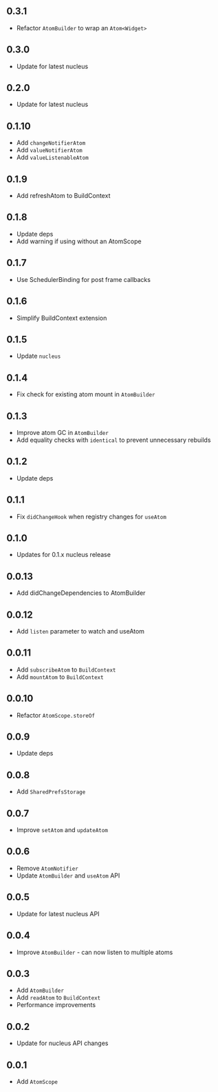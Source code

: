 ## 0.3.1

- Refactor `AtomBuilder` to wrap an `Atom<Widget>`

## 0.3.0

- Update for latest nucleus

## 0.2.0

- Update for latest nucleus

## 0.1.10

- Add `changeNotifierAtom`
- Add `valueNotifierAtom`
- Add `valueListenableAtom`

## 0.1.9

- Add refreshAtom to BuildContext

## 0.1.8

- Update deps
- Add warning if using without an AtomScope

## 0.1.7

- Use SchedulerBinding for post frame callbacks

## 0.1.6

- Simplify BuildContext extension

## 0.1.5

- Update `nucleus`

## 0.1.4

- Fix check for existing atom mount in `AtomBuilder`

## 0.1.3

- Improve atom GC in `AtomBuilder`
- Add equality checks with `identical` to prevent unnecessary rebuilds

## 0.1.2

- Update deps

## 0.1.1

- Fix `didChangeHook` when registry changes for `useAtom`

## 0.1.0

- Updates for 0.1.x nucleus release

## 0.0.13

- Add didChangeDependencies to AtomBuilder

## 0.0.12

- Add `listen` parameter to watch and useAtom

## 0.0.11

- Add `subscribeAtom` to `BuildContext`
- Add `mountAtom` to `BuildContext`

## 0.0.10

- Refactor `AtomScope.storeOf`

## 0.0.9

- Update deps

## 0.0.8

- Add `SharedPrefsStorage`

## 0.0.7

- Improve `setAtom` and `updateAtom`

## 0.0.6

- Remove `AtomNotifier`
- Update `AtomBuilder` and `useAtom` API

## 0.0.5

- Update for latest nucleus API

## 0.0.4

- Improve `AtomBuilder` - can now listen to multiple atoms

## 0.0.3

- Add `AtomBuilder`
- Add `readAtom` to `BuildContext`
- Performance improvements

## 0.0.2

- Update for nucleus API changes

## 0.0.1

- Add `AtomScope`
